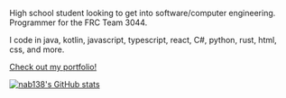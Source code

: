 High school student looking to get into software/computer engineering. Programmer for the FRC Team 3044.

I code in java, kotlin, javascript, typescript, react, C#, python, rust, html, css, and more.

[Check out my portfolio!](https://nabdev.me)

[![nab138's GitHub stats](https://github-readme-stats.vercel.app/api?username=nab138)](https://github.com/anuraghazra/github-readme-stats)
